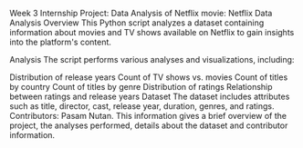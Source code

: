 Week 3 Internship Project:
Data Analysis of Netflix movie:
Netflix Data Analysis
Overview
This Python script analyzes a dataset containing information about movies and TV shows available on Netflix to gain insights into the platform's content.

Analysis
The script performs various analyses and visualizations, including:

Distribution of release years
Count of TV shows vs. movies
Count of titles by country
Count of titles by genre
Distribution of ratings
Relationship between ratings and release years
Dataset
The dataset includes attributes such as title, director, cast, release year, duration, genres, and ratings.
Contributors:
Pasam Nutan.
This information gives a brief overview of the project, the analyses performed, details about the dataset and contributor information.
